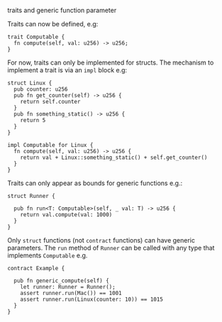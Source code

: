 traits and generic function parameter

Traits can now be defined, e.g:

```
trait Computable {
  fn compute(self, val: u256) -> u256;
}
```

For now, traits can only be implemented for structs.
The mechanism to implement a trait is via an `impl` block e.g:

```
struct Linux {
  pub counter: u256
  pub fn get_counter(self) -> u256 {
    return self.counter
  }
  pub fn something_static() -> u256 {
    return 5
  }
}

impl Computable for Linux {
  fn compute(self, val: u256) -> u256 {
    return val + Linux::something_static() + self.get_counter()
  }
}
```

Traits can only appear as bounds for generic functions e.g.:

```
struct Runner {

  pub fn run<T: Computable>(self, _ val: T) -> u256 {
    return val.compute(val: 1000)
  }
}
```

Only `struct` functions (not `contract` functions) can have generic parameters.
The `run` method of `Runner` can be called with any type that implements `Computable` e.g.

```
contract Example {

  pub fn generic_compute(self) {
    let runner: Runner = Runner();
    assert runner.run(Mac()) == 1001
    assert runner.run(Linux(counter: 10)) == 1015
  }
}
```
